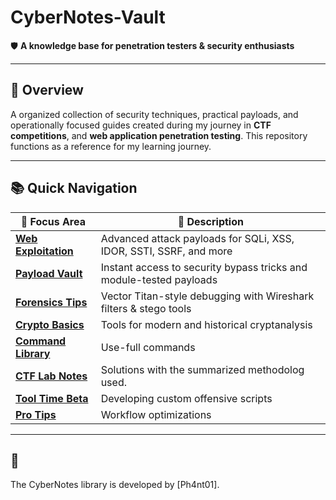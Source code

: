 # CyberNotes-Vault  
🛡️ **A knowledge base for penetration testers & security enthusiasts**  

---

## 🔭 Overview  
A organized collection of security techniques, practical payloads, and operationally focused guides created during my journey in **CTF competitions**, and **web application penetration testing**. This repository functions as a reference for my learning journey.  

---

## 📚 Quick Navigation  

| 🧱 Focus Area                                                                            | 🔖 Description                                                      |
| ---------------------------------------------------------------------------------------- | ------------------------------------------------------------------- |
| [**Web Exploitation**](https://github.com/Ph4nt01/CyberNotes-Vault/blob/main/web.md)     | Advanced attack payloads for SQLi, XSS, IDOR, SSTI, SSRF, and more  |
| [**Payload Vault**](https://github.com/Ph4nt01/CyberNotes-Vault/blob/main/payloads.md)   | Instant access to security bypass tricks and module-tested payloads |
| [**Forensics Tips**](https://github.com/Ph4nt01/CyberNotes-Vault/blob/main/forensics.md) | Vector Titan-style debugging with Wireshark filters & stego tools   |
| [**Crypto Basics**](https://github.com/Ph4nt01/CyberNotes-Vault/blob/main/crypto.md)     | Tools for modern and historical cryptanalysis                       |
| [**Command Library**](https://github.com/Ph4nt01/CyberNotes-Vault/blob/main/commands.md) | Use-full commands                                                   |
| [**CTF Lab Notes**](https://github.com/Ph4nt01/CyberNotes-Vault/blob/main/flag_log.md)   | Solutions with the summarized methodolog used.                      |
| [**Tool Time Beta**](https://github.com/Ph4nt01/CyberNotes-Vault/blob/main/toolkit.md)   | Developing custom offensive scripts                                 |
| [**Pro Tips**](https://github.com/Ph4nt01/CyberNotes-Vault/blob/main/tricks.md)          | Workflow optimizations                                              |

---

## 📜 
The CyberNotes library is developed by [Ph4nt01].